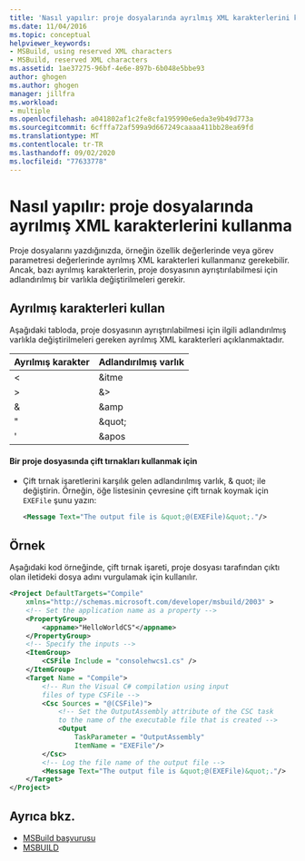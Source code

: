 ```yaml
---
title: 'Nasıl yapılır: proje dosyalarında ayrılmış XML karakterlerini kullanma | Microsoft Docs'
ms.date: 11/04/2016
ms.topic: conceptual
helpviewer_keywords:
- MSBuild, using reserved XML characters
- MSBuild, reserved XML characters
ms.assetid: 1ae37275-96bf-4e6e-897b-6b048e5bbe93
author: ghogen
ms.author: ghogen
manager: jillfra
ms.workload:
- multiple
ms.openlocfilehash: a041802af1c2fe8cfa195990e6eda3e9b49d773a
ms.sourcegitcommit: 6cfffa72af599a9d667249caaaa411bb28ea69fd
ms.translationtype: MT
ms.contentlocale: tr-TR
ms.lasthandoff: 09/02/2020
ms.locfileid: "77633778"
---
```

# <a name="how-to-use-reserved-xml-characters-in-project-files"></a>Nasıl yapılır: proje dosyalarında ayrılmış XML karakterlerini kullanma

Proje dosyalarını yazdığınızda, örneğin özellik değerlerinde veya görev parametresi değerlerinde ayrılmış XML karakterleri kullanmanız gerekebilir. Ancak, bazı ayrılmış karakterlerin, proje dosyasının ayrıştırılabilmesi için adlandırılmış bir varlıkla değiştirilmeleri gerekir.

## <a name="use-reserved-characters"></a>Ayrılmış karakterleri kullan

 Aşağıdaki tabloda, proje dosyasının ayrıştırılabilmesi için ilgili adlandırılmış varlıkla değiştirilmeleri gereken ayrılmış XML karakterleri açıklanmaktadır.

|Ayrılmış karakter|Adlandırılmış varlık|
|------------------------|------------------|
|\<|&amp;itme|
|>|&amp;>|
|&|&amp;amp|
|"|&amp;quot;|
|'|&amp;apos|

#### <a name="to-use-double-quotes-in-a-project-file"></a>Bir proje dosyasında çift tırnakları kullanmak için

- Çift tırnak işaretlerini karşılık gelen adlandırılmış varlık, &amp; quot; ile değiştirin. Örneğin, öğe listesinin çevresine çift tırnak koymak için `EXEFile` şunu yazın:

    ```xml
    <Message Text="The output file is &quot;@(EXEFile)&quot;."/>
    ```

## <a name="example"></a>Örnek

 Aşağıdaki kod örneğinde, çift tırnak işareti, proje dosyası tarafından çıktı olan iletideki dosya adını vurgulamak için kullanılır.

```xml
<Project DefaultTargets="Compile"
    xmlns="http://schemas.microsoft.com/developer/msbuild/2003" >
    <!-- Set the application name as a property -->
    <PropertyGroup>
        <appname>"HelloWorldCS"</appname>
    </PropertyGroup>
    <!-- Specify the inputs -->
    <ItemGroup>
        <CSFile Include = "consolehwcs1.cs" />
    </ItemGroup>
    <Target Name = "Compile">
        <!-- Run the Visual C# compilation using input
        files of type CSFile -->
        <Csc Sources = "@(CSFile)">
            <!-- Set the OutputAssembly attribute of the CSC task
            to the name of the executable file that is created -->
            <Output
                TaskParameter = "OutputAssembly"
                ItemName = "EXEFile"/>
        </Csc>
        <!-- Log the file name of the output file -->
        <Message Text="The output file is &quot;@(EXEFile)&quot;."/>
    </Target>
</Project>
```

## <a name="see-also"></a>Ayrıca bkz.

- [MSBuild başvurusu](../msbuild/msbuild-reference.md)
- [MSBUILD](../msbuild/msbuild.md)
